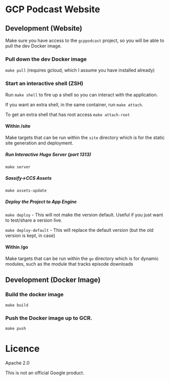 # GCP Podcast Website

## Development (Website)

Make sure you have access to the `gcppodcast` project, so you will be able to pull the dev Docker image.

### Pull down the dev Docker image
`make pull` (requires gcloud, which I assume you have installed already)

### Start an interactive shell (ZSH)
Run `make shell` to fire up a shell so you can interact with the application.

If you want an extra shell, in the same container, run `make attach`.

To get an extra shell that has root access `make attach-root`

#### Within /site

Make targets that can be run within the `site` directory
which is for the static site generation and deployment.

##### Run Interactive Hugo Server (port 1313)
`make server`

##### Sassify->CCS Assets
`make assets-update`

##### Deploy the Project to App Engine
`make deploy` - This will not make the version default. Useful if you just want to test/share a version live.

`make deploy-default` - This will replace the default version (but the old version is kept, in case)

#### Within /go

Make targets that can be run within the `go` directory
which is for dynamic modules, such as the module that tracks
episode downloads



## Development (Docker Image)

### Build the docker image
`make build`

### Push the Docker image up to GCR.
`make push`

# Licence

Apache 2.0

This is not an official Google product.

